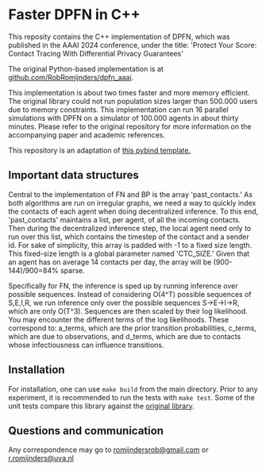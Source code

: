 # Faster DPFN in C++

This reposity contains the C++ implementation of DPFN, which was published in the AAAI 2024 conference, under the title:
'Protect Your Score: Contact Tracing With Differential Privacy Guarantees'

The original Python-based implementation is at [github.com/RobRomijnders/dpfn_aaai](https://github.com/RobRomijnders/dpfn_aaai).

This implementation is about two times faster and more memory efficient. The original library could not run population
sizes larger than 500.000 users due to memory constraints. This implementation can run 16 parallel simulations with DPFN on a simulator of 100.000 agents in about thirty minutes. Please refer to the original repository for more information on the accompanying paper and academic references.

This repository is an adaptation of [this pybind template.](https://github.com/pybind/python_example)

## Important data structures

Central to the implementation of FN and BP is the array 'past_contacts.' As both algorithms are run on irregular graphs, we need a way to quickly index the contacts of each agent when doing decentralized inference.
To this end, 'past_contacts' maintains a list, per agent, of all the incoming contacts. Then during the decentralized inference step, the local agent need only to run over this list, which contains the timestep
of the contact and a sender id. For sake of simplicity, this array is padded with -1 to a fixed size length. This fixed-size length is a global parameter named 'CTC_SIZE.' Given that an agent has on average 14 contacts per day,
the array will be (900-144)/900=84% sparse.

Specifically for FN, the inference is sped up by running inference over possible sequences. Instead of considering O(4^T) possible sequences of S,E,I,R, we run inference only over the possible sequences S->E->I->R, which are only O(T^3).
Sequences are then scaled by their log likelihood. You may encounter the different terms of the log likelihoods. These correspond to: a_terms, which are the prior transition probabilities, c_terms, which are due to observations, and d_terms, which are due to contacts whose infectiousness can influence transitions.

## Installation

For installation, one can use `make build` from the main directory. Prior to any experiment, it is recommended to run the tests with `make test`.
Some of the unit tests compare this library against the [original library](https://github.com/RobRomijnders/dpfn_aaai).

## Questions and communication
Any correspondence may go to romijndersrob@gmail.com or r.romijnders@uva.nl